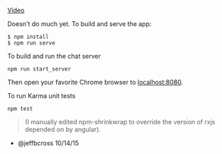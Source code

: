 [Video](https://vimeo.com/144625829)

Doesn't do much yet. To build and serve the app:

```
$ npm install
$ npm run serve
```

To build and run the chat server
```
npm run start_server
```

Then open your favorite Chrome browser to [localhost:8080](http://localhost:8080).

To run Karma unit tests
```
npm test
```

> (I manually edited npm-shrinkwrap to override the version of rxjs depended on by angular).
- @jeffbcross 10/14/15
